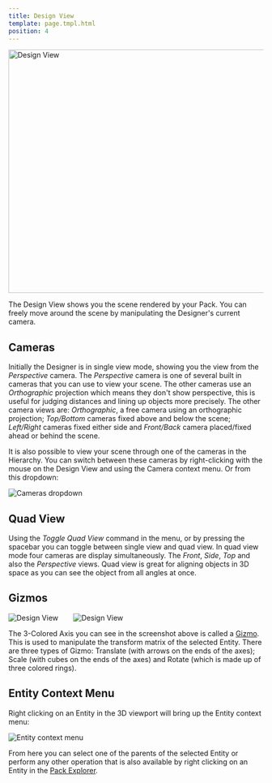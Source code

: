 ```yaml
---
title: Design View
template: page.tmpl.html
position: 4
---
```


<img alt="Design View" width="640" height="480" src="/images/platform/design_view2.PNG" />

The Design View shows you the scene rendered by your Pack. You can freely move around the scene by manipulating the Designer's current camera.

## Cameras

Initially the Designer is in single view mode, showing you the view from the *Perspective* camera. The *Perspective* camera is one of several built in cameras that you can use to view your scene. The other cameras use an *Orthographic* projection which means they don't show perspective, this is useful for judging distances and lining up objects more precisely. The other camera views are: *Orthographic*, a free camera using an orthographic projection; *Top/Bottom* cameras fixed above and below the scene; *Left/Right* cameras fixed either side and *Front/Back* camera placed/fixed ahead or behind the scene.

It is also possible to view your scene through one of the cameras in the Hierarchy. You can switch between these cameras by right-clicking with the mouse on the Design View and using the Camera context menu. Or from this dropdown:

<img alt="Cameras dropdown" src="/images/platform/cameras_dropdown.png" />

## Quad View

Using the *Toggle Quad View* command in the menu, or by pressing the spacebar you can toggle between single view and quad view. In quad view mode four cameras are display simultaneously. The *Front*, *Side*, *Top* and also the *Perspective* views. Quad view is great for aligning objects in 3D space as you can see the object from all angles at once.

## Gizmos

<img alt="Design View" src="/images/platform/rotate-gizmo.PNG" align = left style="margin:0px 0px" />  <img alt="Design View" src="/images/platform/scale-gizmo.PNG" align = center  style="margin:0px 30px"/>

The 3-Colored Axis you can see in the screenshot above is called a [Gizmo][gizmo]. This is used to manipulate the transform matrix of the selected Entity. There are three types of Gizmo: Translate (with arrows on the ends of the axes); Scale (with cubes on the ends of the axes) and Rotate (which is made up of three colored rings).

## Entity Context Menu

Right clicking on an Entity in the 3D viewport will bring up the Entity context menu:

<img alt="Entity context menu" src="/images/platform/entity_context_menu.jpg" />

From here you can select one of the parents of the selected Entity or perform any other operation that is also available by right clicking on an Entity in the [Pack Explorer][pack_explorer].

[gizmo]: /user-manual/glossary#gizmo
[pack_explorer]: /user-manual/designer/pack-explorer